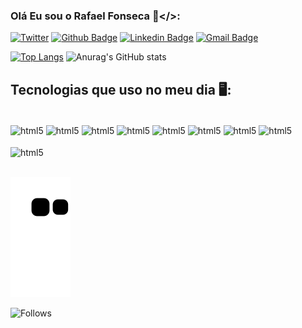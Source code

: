 ### Olá Eu sou o Rafael Fonseca 💾</>:

[![Twitter](https://img.shields.io/badge/Twitter-1DA1F2?style=flat-square&logo=twitter&logoColor=white)](https://twitter.com/rfonseca85)
[![Github Badge](https://img.shields.io/badge/-Github-000?style=flat-square&logo=Github&logoColor=white&link=https://github.com/rfonseca985)](https://github.com/JulianaOnofrio)
[![Linkedin Badge](https://img.shields.io/badge/-LinkedIn-blue?style=flat-square&logo=Linkedin&logoColor=white&link=https://www.linkedin.com/in/rfonseca-3a001b180/)](https://www.linkedin.com/in/julianaonofrio/)
[![Gmail Badge](https://img.shields.io/badge/-Gmail-c14438?style=flat-square&logo=Gmail&logoColor=white&link=mailto:rfonseca985@gmail.com)](mailto:rfonseca985@gmail.com/)
<br/>



[![Top Langs](https://github-readme-stats.vercel.app/api/top-langs/?username=rfonseca985&theme=dark)](https://github.com/anuraghazra/github-readme-stats)
![Anurag's GitHub stats](https://github-readme-stats.vercel.app/api?username=rfonseca985&show_icons=true&theme=dark)

## Tecnologias que uso no meu dia 🖥️:
<div style="display: inline_block"><br/>
<img align="center" alt="html5" src= "https://img.shields.io/badge/Java-ED8B00?style=flat-square&logo=java&logoColor=white"/>
<img align="center" alt="html5" src="https://img.shields.io/badge/Python-14354C?style=flat-square&logo=python&logoColor=white"/>
<img align="center" alt="html5" src="https://img.shields.io/badge/C%23-239120?style=flat-square&logo=c-sharp&logoColor=white"/>
<img align="center" alt="html5" src="https://img.shields.io/badge/Angular-DD0031?style=flat-square&logo=angular&logoColor=white"/>
<img align="center" alt="html5" src=https://img.shields.io/badge/Spring-6DB33F?style=flat-square&logo=spring&logoColor=white/>
<img align="center" alt="html5" src=https://img.shields.io/badge/MySQL-00000F?style=flat-square&logo=mysql&logoColor=white/>
<img align="center" alt="html5" src=https://img.shields.io/badge/PostgreSQL-316192?style=flat-square&logo=postgresql&logoColor=white/>
<img align="center" alt="html5" src=https://img.shields.io/badge/MongoDB-4EA94B?style=flat-square&logo=mongodb&logoColor=white/>

<br/>
<br/>
<img align="center" alt="html5" src=https://img.shields.io/badge/Eclipse-2C2255?style=flat-square&logo=eclipse&logoColor=white/>

<br/>

</div><br/>

![snake gif](https://github.com/rfonseca985/rfonseca985/blob/output/github-contribution-grid-snake.svg)

![Follows](https://img.shields.io/github/followers/{}.svg?style=social&label=Follow&maxAge=2592000)
